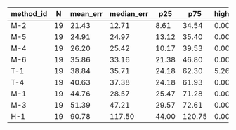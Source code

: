 | method_id | N | mean_err | median_err | p25 | p75 | high_pct | med_pct | low_pct | success_rate | mean_latency | token_total | token_cost | google_calls | google_cost | fixed_human_cost |
|---|---|---|---|---|---|---|---|---|---|---|---|---|---|---|---|
| M-2 | 19 | 21.43 | 12.71 | 8.61 | 34.54 | 0.00 | 31.58 | 68.42 | 100.00 | 46.57 | 65402 | 2.53 | 0 | 0.00 | 0.00 |
| M-5 | 19 | 24.91 | 24.97 | 13.12 | 35.40 | 0.00 | 21.05 | 78.95 | 100.00 | 0.73 | 3374 | 0.02 | 0 | 0.00 | 0.00 |
| M-4 | 19 | 26.20 | 25.42 | 10.17 | 39.53 | 0.00 | 26.32 | 73.68 | 100.00 | 1.15 | 3374 | 0.01 | 0 | 0.00 | 0.00 |
| M-6 | 19 | 35.86 | 33.16 | 21.38 | 46.80 | 0.00 | 5.26 | 94.74 | 100.00 | 0.83 | 3376 | 0.00 | 0 | 0.00 | 0.00 |
| T-1 | 19 | 38.84 | 35.71 | 24.18 | 62.30 | 5.26 | 10.53 | 84.21 | 100.00 | 13.58 | 102140 | 0.14 | 55 | 0.28 | 0.00 |
| T-4 | 19 | 40.63 | 37.38 | 24.18 | 61.93 | 0.00 | 15.79 | 84.21 | 100.00 | 3.48 | 52547 | 0.11 | 34 | 0.17 | 0.00 |
| M-1 | 19 | 44.76 | 28.57 | 25.47 | 71.28 | 0.00 | 10.53 | 89.47 | 100.00 | 41.11 | 60922 | 0.26 | 0 | 0.00 | 0.00 |
| M-3 | 19 | 51.39 | 47.21 | 29.57 | 72.61 | 0.00 | 10.53 | 89.47 | 100.00 | 29.70 | 64923 | 2.51 | 0 | 0.00 | 0.00 |
| H-1 | 19 | 90.78 | 117.50 | 44.00 | 120.75 | 0.00 | 5.26 | 52.63 | 57.89 | 0.00 | 0 | 0.00 | 0 | 0.00 | 140.00 |